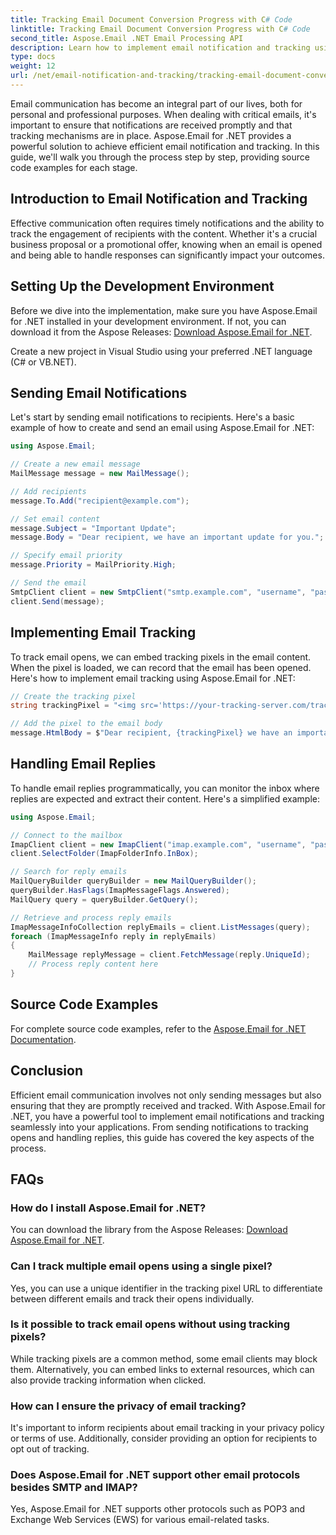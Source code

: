 ```yaml
---
title: Tracking Email Document Conversion Progress with C# Code
linktitle: Tracking Email Document Conversion Progress with C# Code
second_title: Aspose.Email .NET Email Processing API
description: Learn how to implement email notification and tracking using Aspose.Email for .NET. Step-by-step guide with code examples. Enhance your email communication today!
type: docs
weight: 12
url: /net/email-notification-and-tracking/tracking-email-document-conversion-progress-with-csharp-code/
---
```


Email communication has become an integral part of our lives, both for personal and professional purposes. When dealing with critical emails, it's important to ensure that notifications are received promptly and that tracking mechanisms are in place. Aspose.Email for .NET provides a powerful solution to achieve efficient email notification and tracking. In this guide, we'll walk you through the process step by step, providing source code examples for each stage.

## Introduction to Email Notification and Tracking

Effective communication often requires timely notifications and the ability to track the engagement of recipients with the content. Whether it's a crucial business proposal or a promotional offer, knowing when an email is opened and being able to handle responses can significantly impact your outcomes.

## Setting Up the Development Environment

Before we dive into the implementation, make sure you have Aspose.Email for .NET installed in your development environment. If not, you can download it from the Aspose Releases: [Download Aspose.Email for .NET](https://releases.aspose.com/email/net).

Create a new project in Visual Studio using your preferred .NET language (C# or VB.NET).

## Sending Email Notifications

Let's start by sending email notifications to recipients. Here's a basic example of how to create and send an email using Aspose.Email for .NET:

```csharp
using Aspose.Email;

// Create a new email message
MailMessage message = new MailMessage();

// Add recipients
message.To.Add("recipient@example.com");

// Set email content
message.Subject = "Important Update";
message.Body = "Dear recipient, we have an important update for you.";

// Specify email priority
message.Priority = MailPriority.High;

// Send the email
SmtpClient client = new SmtpClient("smtp.example.com", "username", "password");
client.Send(message);
```

## Implementing Email Tracking

To track email opens, we can embed tracking pixels in the email content. When the pixel is loaded, we can record that the email has been opened. Here's how to implement email tracking using Aspose.Email for .NET:

```csharp
// Create the tracking pixel
string trackingPixel = "<img src='https://your-tracking-server.com/track?id=123456' alt='' width='1' height='1' />";

// Add the pixel to the email body
message.HtmlBody = $"Dear recipient, {trackingPixel} we have an important update for you.";
```

## Handling Email Replies

To handle email replies programmatically, you can monitor the inbox where replies are expected and extract their content. Here's a simplified example:

```csharp
using Aspose.Email;

// Connect to the mailbox
ImapClient client = new ImapClient("imap.example.com", "username", "password");
client.SelectFolder(ImapFolderInfo.InBox);

// Search for reply emails
MailQueryBuilder queryBuilder = new MailQueryBuilder();
queryBuilder.HasFlags(ImapMessageFlags.Answered);
MailQuery query = queryBuilder.GetQuery();

// Retrieve and process reply emails
ImapMessageInfoCollection replyEmails = client.ListMessages(query);
foreach (ImapMessageInfo reply in replyEmails)
{
    MailMessage replyMessage = client.FetchMessage(reply.UniqueId);
    // Process reply content here
}
```

## Source Code Examples

For complete source code examples, refer to the [Aspose.Email for .NET Documentation](https://reference.aspose.com/email/net).

## Conclusion

Efficient email communication involves not only sending messages but also ensuring that they are promptly received and tracked. With Aspose.Email for .NET, you have a powerful tool to implement email notifications and tracking seamlessly into your applications. From sending notifications to tracking opens and handling replies, this guide has covered the key aspects of the process.

## FAQs

### How do I install Aspose.Email for .NET?
You can download the library from the Aspose Releases: [Download Aspose.Email for .NET](https://releases.aspose.com/email/net).

### Can I track multiple email opens using a single pixel?
Yes, you can use a unique identifier in the tracking pixel URL to differentiate between different emails and track their opens individually.

### Is it possible to track email opens without using tracking pixels?
While tracking pixels are a common method, some email clients may block them. Alternatively, you can embed links to external resources, which can also provide tracking information when clicked.

### How can I ensure the privacy of email tracking?
It's important to inform recipients about email tracking in your privacy policy or terms of use. Additionally, consider providing an option for recipients to opt out of tracking.

### Does Aspose.Email for .NET support other email protocols besides SMTP and IMAP?
Yes, Aspose.Email for .NET supports other protocols such as POP3 and Exchange Web Services (EWS) for various email-related tasks.
